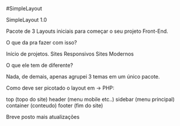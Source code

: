#SimpleLayout

SimpleLayout 1.0

Pacote de 3 Layouts iniciais para começar o seu projeto Front-End.

O que da pra fazer com isso?

Início de projetos.
Sites Responsivos
Sites Modernos

O que ele tem de diferente?

Nada, de demais, apenas agrupei 3 temas em um único pacote.

Como deve ser picotado o layout em -> PHP:

top (topo do site)
header (menu mobile etc..)
sidebar (menu principal)
container (conteudo)
footer (fim do site)

Breve posto mais atualizações

